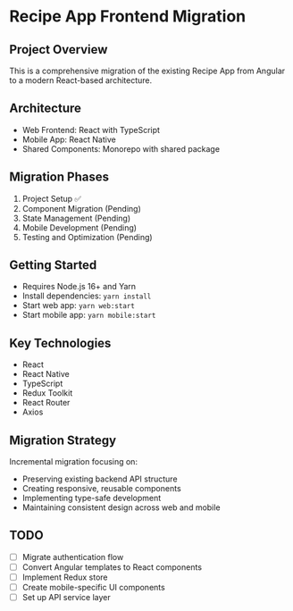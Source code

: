 # Recipe App Frontend Migration

## Project Overview
This is a comprehensive migration of the existing Recipe App from Angular to a modern React-based architecture.

## Architecture
- Web Frontend: React with TypeScript
- Mobile App: React Native
- Shared Components: Monorepo with shared package

## Migration Phases
1. Project Setup ✅
2. Component Migration (Pending)
3. State Management (Pending)
4. Mobile Development (Pending)
5. Testing and Optimization (Pending)

## Getting Started
- Requires Node.js 16+ and Yarn
- Install dependencies: `yarn install`
- Start web app: `yarn web:start`
- Start mobile app: `yarn mobile:start`

## Key Technologies
- React
- React Native
- TypeScript
- Redux Toolkit
- React Router
- Axios

## Migration Strategy
Incremental migration focusing on:
- Preserving existing backend API structure
- Creating responsive, reusable components
- Implementing type-safe development
- Maintaining consistent design across web and mobile

## TODO
- [ ] Migrate authentication flow
- [ ] Convert Angular templates to React components
- [ ] Implement Redux store
- [ ] Create mobile-specific UI components
- [ ] Set up API service layer
